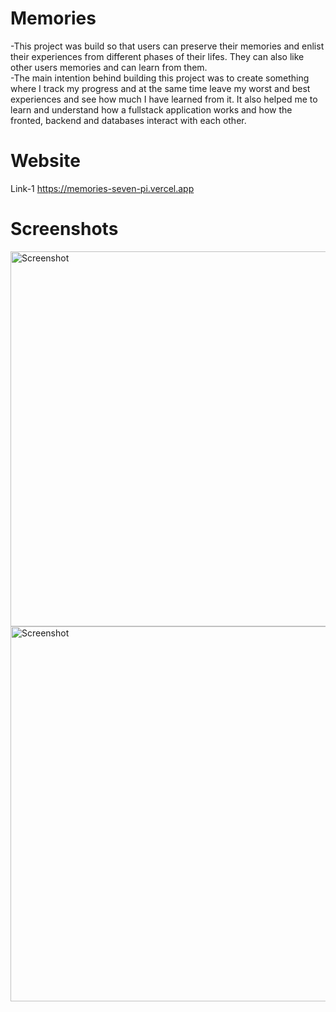 # Memories
-This project was build so that users can preserve their memories and enlist their experiences from different phases of their lifes. They can also like other users memories and can learn from them.<br>
-The main intention behind building this project was to create something where I track my progress and at the same time leave my worst and best experiences and see how much I have learned from it. It also helped me to learn and understand how a fullstack application works and how the fronted, backend and databases interact with each other. <br>

# Website
Link-1 https://memories-seven-pi.vercel.app <br>

# Screenshots
<img src="https://github.com/user-attachments/assets/448aa869-9557-4a7f-9c27-7d3c6035e96a" alt="Screenshot" style="width: 600px; height: auto;">
<img src="https://github.com/user-attachments/assets/959bb968-8b97-47ff-ac5a-fcde28f8e83a" alt="Screenshot" style="width: 600px; height: auto;">

